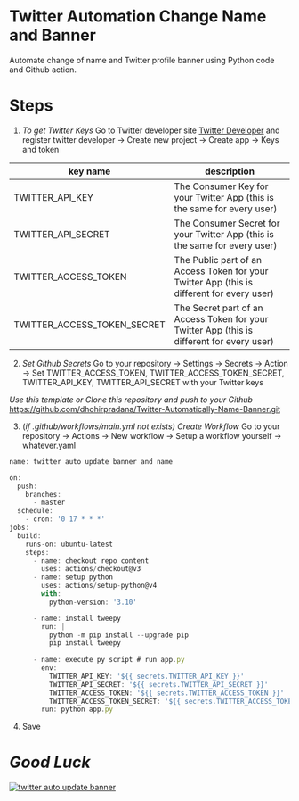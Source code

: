 # Twitter Automation Change Name and Banner

Automate change of name and Twitter profile banner using Python code and Github action.

# Steps
1. *To get Twitter Keys*
Go to Twitter developer site [Twitter Developer](https://developer.twitter.com "Twitter Developer") and register twitter developer -> Create new project -> Create app -> Keys and token

|key name|description|
|--------|--------------|
|TWITTER\_API\_KEY|The Consumer Key for your Twitter App (this is the same for every user)|
|TWITTER\_API\_SECRET|The Consumer Secret for your Twitter App (this is the same for every user)|
|TWITTER\_ACCESS\_TOKEN|The Public part of an Access Token for your Twitter App (this is different for every user)|
|TWITTER\_ACCESS\_TOKEN\_SECRET|The Secret part of an Access Token for your Twitter App (this is different for every user)|

2. *Set Github Secrets*
Go to your repository -> Settings -> Secrets -> Action -> Set TWITTER_ACCESS_TOKEN, TWITTER_ACCESS_TOKEN_SECRET, TWITTER_API_KEY, TWITTER_API_SECRET with your Twitter keys

*Use this template or Clone this repository and push to your Github*
https://github.com/dhohirpradana/Twitter-Automatically-Name-Banner.git

3. (*if .github/workflows/main.yml not exists)* *Create Workflow*
Go to your repository -> Actions -> New workflow -> Setup a workflow yourself -> whatever.yaml

```javascript
name: twitter auto update banner and name

on:
  push:
    branches:
      - master
  schedule:
    - cron: '0 17 * * *'
jobs:
  build:
    runs-on: ubuntu-latest
    steps:
      - name: checkout repo content
        uses: actions/checkout@v3
      - name: setup python
        uses: actions/setup-python@v4
        with:
          python-version: '3.10'

      - name: install tweepy
        run: |
          python -m pip install --upgrade pip
          pip install tweepy
          
      - name: execute py script # run app.py
        env:
          TWITTER_API_KEY: '${{ secrets.TWITTER_API_KEY }}'
          TWITTER_API_SECRET: '${{ secrets.TWITTER_API_SECRET }}'
          TWITTER_ACCESS_TOKEN: '${{ secrets.TWITTER_ACCESS_TOKEN }}'
          TWITTER_ACCESS_TOKEN_SECRET: '${{ secrets.TWITTER_ACCESS_TOKEN_SECRET }}'
        run: python app.py
```

4. Save

# *Good Luck*

[![twitter auto update banner](https://github.com/dhohirpradana/twitter-banner/actions/workflows/main.yml/badge.svg)](https://github.com/dhohirpradana/twitter-banner/actions/workflows/main.yml)
